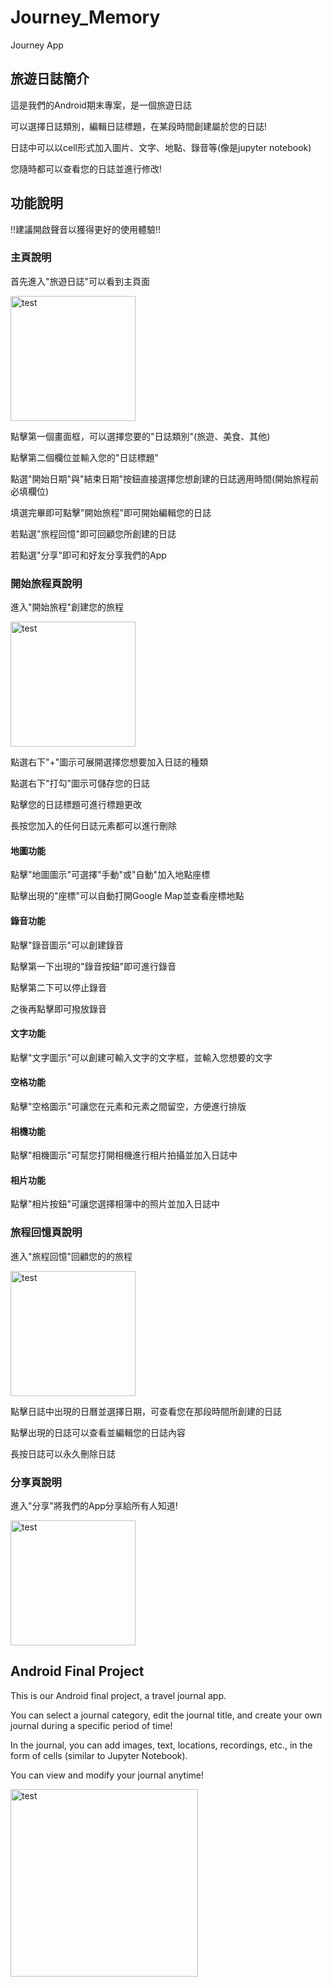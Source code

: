 # Journey_Memory
Journey App

## 旅遊日誌簡介
這是我們的Android期末專案，是一個旅遊日誌

可以選擇日誌類別，編輯日誌標題，在某段時間創建屬於您的日誌!

日誌中可以以cell形式加入圖片、文字、地點、錄音等(像是jupyter notebook)

您隨時都可以查看您的日誌並進行修改!

## 功能說明
!!建議開啟聲音以獲得更好的使用體驗!!

### 主頁說明
首先進入"旅遊日誌"可以看到主頁面


<img src="https://github.com/Jayyyu1w/Journey_Memory/blob/main/src/main_page.png?raw=true" alt="test" width="200">


點擊第一個畫面框，可以選擇您要的"日誌類別"(旅遊、美食、其他)

點擊第二個欄位並輸入您的"日誌標題"

點選"開始日期"與"結束日期"按鈕直接選擇您想創建的日誌適用時間(開始旅程前必填欄位)

填選完畢即可點擊"開始旅程"即可開始編輯您的日誌

若點選"旅程回憶"即可回顧您所創建的日誌

若點選"分享"即可和好友分享我們的App

### 開始旅程頁說明
進入"開始旅程"創建您的旅程


<img src="https://github.com/Jayyyu1w/Journey_Memory/blob/main/src/edit_page.png?raw=true" alt="test" width="200">


點選右下"+"圖示可展開選擇您想要加入日誌的種類

點選右下"打勾"圖示可儲存您的日誌

點擊您的日誌標題可進行標題更改

長按您加入的任何日誌元素都可以進行刪除

#### 地圖功能
點擊"地圖圖示"可選擇"手動"或"自動"加入地點座標

點擊出現的"座標"可以自動打開Google Map並查看座標地點

#### 錄音功能
點擊"錄音圖示"可以創建錄音

點擊第一下出現的"錄音按鈕"即可進行錄音

點擊第二下可以停止錄音

之後再點擊即可撥放錄音

#### 文字功能
點擊"文字圖示"可以創建可輸入文字的文字框，並輸入您想要的文字

#### 空格功能
點擊"空格圖示"可讓您在元素和元素之間留空，方便進行排版

#### 相機功能
點擊"相機圖示"可幫您打開相機進行相片拍攝並加入日誌中

#### 相片功能
點擊"相片按鈕"可讓您選擇相簿中的照片並加入日誌中

### 旅程回憶頁說明
進入"旅程回憶"回顧您的的旅程


<img src="https://github.com/Jayyyu1w/Journey_Memory/blob/main/src/memory_page.png?raw=true" alt="test" width="200">


點擊日誌中出現的日曆並選擇日期，可查看您在那段時間所創建的日誌

點擊出現的日誌可以查看並編輯您的日誌內容

長按日誌可以永久刪除日誌

### 分享頁說明
進入"分享"將我們的App分享給所有人知道!


<img src="https://github.com/Jayyyu1w/Journey_Memory/blob/main/src/share_page.png?raw=true" alt="test" width="200">


## Android Final Project
This is our Android final project, a travel journal app.

You can select a journal category, edit the journal title, and create your own journal during a specific period of time!

In the journal, you can add images, text, locations, recordings, etc., in the form of cells (similar to Jupyter Notebook).

You can view and modify your journal anytime!

<img src="https://github.com/Jayyyu1w/Journey_Memory/blob/main/src/test.png?raw=true" alt="test" width="300">
